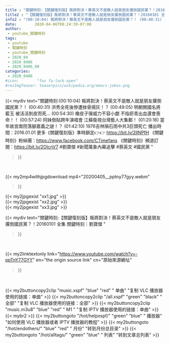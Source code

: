 ```yaml
---
title : "關鍵時刻:【關鍵復刻版】叛將對決！蔡英文不是敵人就是朋友撂倒國民黨？！20160101 全集 關鍵時刻｜劉寶傑 "
title2 : "【關鍵復刻版】叛將對決！蔡英文不是敵人就是朋友撂倒國民黨？！20160101 全集 關鍵時刻｜劉寶傑 "
info2 : "(00:10:04) 叛將對決！蔡英文不是敵人就是朋友撂倒國民黨？！ (00:40:31) 洪秀全死後慘遭挫骨揚灰！？ (00:49:05) 明朝開國名將藍玉 被活活剝皮而死… (00:54:30) 橡皮子彈威力不容小覷 不指瘀青出血還會喪命！！ (00:57:24) 阿妹倒貼跨年演唱會 江蘇衛視台灣藝人大集郵！ (01:20:16) 當年故宮南院落腳嘉義之謎！？ (01:42:10) 1976吉林隕石雨中共3巨頭死亡  播出時間：2016.01.01  更多《關鍵復刻版》準時鎖定👉👉 https://bit.ly/2lINPfH 《關鍵時刻》粉絲團：https://www.facebook.com/CTimefans 《關鍵時刻》頻道訂閱：https://bit.ly/2OlcnV7  #劉寶傑 #新聞萬象內幕追擊 #蔡英文 #國民黨 "
date:        2020-04-06T08:24:39-07:00
author:
 - youtube_關鍵時刻
tags:
 - youtube
 - 關鍵時刻
 - youtube_關鍵時刻
 - 2020_04
 - 2020_0406
 - 2020_0406_08
categories:
 - 2020_0406
#icon:        "fas fa-lock-open"
#resImgTeaser: teaserpics/wikipedia.org/emacs-jokes.png
---
```


{{< mydiv text="關鍵時刻:(00:10:04) 叛將對決！蔡英文不是敵人就是朋友撂倒國民黨？！ (00:40:31) 洪秀全死後慘遭挫骨揚灰！？ (00:49:05) 明朝開國名將藍玉 被活活剝皮而死… (00:54:30) 橡皮子彈威力不容小覷 不指瘀青出血還會喪命！！ (00:57:24) 阿妹倒貼跨年演唱會 江蘇衛視台灣藝人大集郵！ (01:20:16) 當年故宮南院落腳嘉義之謎！？ (01:42:10) 1976吉林隕石雨中共3巨頭死亡  播出時間：2016.01.01  更多《關鍵復刻版》準時鎖定👉👉 https://bit.ly/2lINPfH 《關鍵時刻》粉絲團：https://www.facebook.com/CTimefans 《關鍵時刻》頻道訂閱：https://bit.ly/2OlcnV7  #劉寶傑 #新聞萬象內幕追擊 #蔡英文 #國民黨 "
>}}
<br>


{{< my2mp4withjpgdownload mp4="20200405__pptny77gyy.webm"
>}}

{{< my2jpgexist "xx1.jpg" >}}<br>
{{< my2jpgexist "xx2.jpg" >}}<br>
{{< my2jpgexist "xx3.jpg" >}}<br>



{{< mydiv text="關鍵時刻:【關鍵復刻版】叛將對決！蔡英文不是敵人就是朋友撂倒國民黨？！20160101 全集 關鍵時刻｜劉寶傑 "
>}}
<br>

{{< my2linktextonly link="https://www.youtube.com/watch?v=-ppTnY77GYY"
en="the origin source link" cn="原始來源網址"
>}}


<br>

{{< my2buttoncopy2clip "music.xspf"        "blue"   "red"    " 单曲"  "复制 VLC 播放器使用的链接：单曲" >}} {{< my2buttoncopy2clip "/all.xspf"         "green"  "black"  " 全部"  "复制 VLC 播放器使用的链接：全部" >}} {{< my2buttoncopy2clip "music.m3u8"        "blue"   "red"    " M1 "    "复制 IPTV 播放器使用的链接：单曲" >}} {{< mybr2 >}} {{< my2buttongoto      "/hot/helpxspf/"    "green"  "blue"   " 播放器" "如何使用 VLC 播放器或者 IPTV 播放器的教程" >}} {{< my2buttongoto      "/hot/endothers/"   "blue"   "red"    " 月份"   "转到月份总目录" >}} {{< my2buttongoto      "/hot/alltags/"     "green"  "blue"   " 列表"   "转到文章总列表" >}} 

